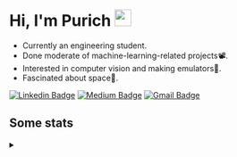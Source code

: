 <h1 align="left">Hi, I'm Purich
<img src="https://media.giphy.com/media/hvRJCLFzcasrR4ia7z/giphy.gif" width="30px"/></h1>

* Currently an engineering student.
* Done moderate of machine-learning-related projects:film_projector:.
* Interested in computer vision and making emulators:space_invader:.
* Fascinated about space:milky_way:.

[![Linkedin Badge](https://img.shields.io/badge/-Purich-blue?style=flat-square&logo=Linkedin&logoColor=white&link=https://www.linkedin.com/in/purich-siritip-16b3b3255/)](https://www.linkedin.com/in/purich-siritip-16b3b3255) [![Medium Badge](https://img.shields.io/badge/-@purich-gray?style=flat-square&labelColor=000000&logo=Medium&link=https://medium.com/@phuritsiritip)](https://medium.com/@phuritsiritip)
[![Gmail Badge](https://img.shields.io/badge/-mark.phurit@gmail.com-c14438?style=flat-square&logo=Gmail&logoColor=white&link=mailto:mark.phurit@gmail.com)](mailto:mark.phurit@gmail.com)

## Some stats

<details>
  <summary></summary>
  
  <!--START_SECTION:waka-->
**I'm an Early 🐤** 

```text
🌞 Morning                645 commits         █████████░░░░░░░░░░░░░░░░   36.65 % 
🌆 Daytime                544 commits         ████████░░░░░░░░░░░░░░░░░   30.91 % 
🌃 Evening                506 commits         ███████░░░░░░░░░░░░░░░░░░   28.75 % 
🌙 Night                  65 commits          █░░░░░░░░░░░░░░░░░░░░░░░░   03.69 % 
```


📊 **This Week I Spent My Time On** 

```text
💬 Programming Languages: 
JavaScript               9 mins              ██████████████████░░░░░░░   72.25 % 
HTML                     3 mins              ███████░░░░░░░░░░░░░░░░░░   27.75 % 

🐱‍💻 Projects: 
Lab11                    13 mins             █████████████████████████   100.00 % 
```


<!--END_SECTION:waka-->

  <!--START_SECTION:waka-simple-->

```text
From: 19 January 2023 - To: 29 November 2023

Total Time: 143 hrs 4 mins

Python         112 hrs 41 mins ███████████████████▓░░░░░   78.77 %
Java           14 hrs 19 mins  ██▓░░░░░░░░░░░░░░░░░░░░░░   10.01 %
GDScript3      4 hrs 25 mins   ▓░░░░░░░░░░░░░░░░░░░░░░░░   03.10 %
C++            1 hr 42 mins    ▒░░░░░░░░░░░░░░░░░░░░░░░░   01.20 %
TSQL           1 hr 22 mins    ▒░░░░░░░░░░░░░░░░░░░░░░░░   00.96 %
HTML           1 hr 2 mins     ▒░░░░░░░░░░░░░░░░░░░░░░░░   00.73 %
```

<!--END_SECTION:waka-simple-->

  <!--![Anurag's GitHub stats](https://github-readme-stats.vercel.app/api?username=vikimark&show_icons=true&theme=gruvbox_light)-->
  
</details>

<!--
**vikimark/vikimark** is a ✨ _special_ ✨ repository because its `README.md` (this file) appears on your GitHub profile.

Here are some ideas to get you started:

- 🔭 I’m currently working on ...
- 🌱 I’m currently learning ...
- 👯 I’m looking to collaborate on ...
- 🤔 I’m looking for help with ...
- 💬 Ask me about ...
- 📫 How to reach me: ...
- 😄 Pronouns: ...
- ⚡ Fun fact: ...
-->
